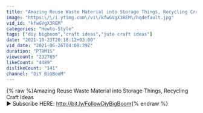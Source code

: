 ```yaml
---
title: "Amazing Reuse Waste Material into Storage Things, Recycling Craft Ideas"
image: "https:\/\/i.ytimg.com\/vi\/kfwGVgX3REM\/hqdefault.jpg"
vid_id: "kfwGVgX3REM"
categories: "Howto-Style"
tags: ["diy bigboom","craft ideas","jute craft ideas"]
date: "2021-10-23T20:18:12+03:00"
vid_date: "2021-06-26T04:08:39Z"
duration: "PT8M1S"
viewcount: "232785"
likeCount: "4489"
dislikeCount: "141"
channel: "DiY BiGBooM"
---
```

{% raw %}Amazing Reuse Waste Material into Storage Things, Recycling Craft Ideas<br />► Subscribe HERE: <a rel="nofollow" target="blank" href="http://bit.ly/FollowDiyBigBoom">http://bit.ly/FollowDiyBigBoom</a>{% endraw %}

